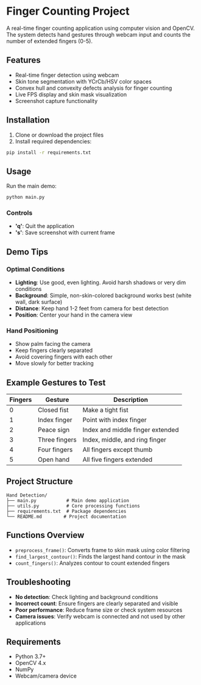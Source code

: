 # Finger Counting Project

A real-time finger counting application using computer vision and OpenCV. The system detects hand gestures through webcam input and counts the number of extended fingers (0-5).

## Features

- Real-time finger detection using webcam
- Skin tone segmentation with YCrCb/HSV color spaces
- Convex hull and convexity defects analysis for finger counting
- Live FPS display and skin mask visualization
- Screenshot capture functionality

## Installation

1. Clone or download the project files
2. Install required dependencies:
```bash
pip install -r requirements.txt
```

## Usage

Run the main demo:
```bash
python main.py
```

### Controls
- **'q'**: Quit the application
- **'s'**: Save screenshot with current frame

## Demo Tips

### Optimal Conditions
- **Lighting**: Use good, even lighting. Avoid harsh shadows or very dim conditions
- **Background**: Simple, non-skin-colored background works best (white wall, dark surface)
- **Distance**: Keep hand 1-2 feet from camera for best detection
- **Position**: Center your hand in the camera view

### Hand Positioning
- Show palm facing the camera
- Keep fingers clearly separated
- Avoid covering fingers with each other
- Move slowly for better tracking

## Example Gestures to Test

| Fingers | Gesture | Description |
|---------|---------|-------------|
| 0 | Closed fist | Make a tight fist |
| 1 | Index finger | Point with index finger |
| 2 | Peace sign | Index and middle finger extended |
| 3 | Three fingers | Index, middle, and ring finger |
| 4 | Four fingers | All fingers except thumb |
| 5 | Open hand | All five fingers extended |

## Project Structure

```
Hand Detection/
├── main.py           # Main demo application
├── utils.py          # Core processing functions
├── requirements.txt  # Package dependencies
└── README.md        # Project documentation
```

## Functions Overview

- `preprocess_frame()`: Converts frame to skin mask using color filtering
- `find_largest_contour()`: Finds the largest hand contour in the mask
- `count_fingers()`: Analyzes contour to count extended fingers

## Troubleshooting

- **No detection**: Check lighting and background conditions
- **Incorrect count**: Ensure fingers are clearly separated and visible
- **Poor performance**: Reduce frame size or check system resources
- **Camera issues**: Verify webcam is connected and not used by other applications

## Requirements

- Python 3.7+
- OpenCV 4.x
- NumPy
- Webcam/camera device
